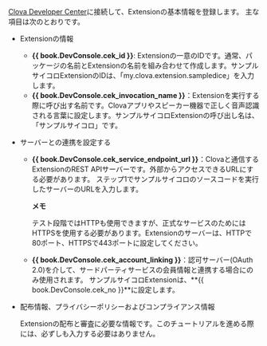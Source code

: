 <a href="{{ book.ServiceEnv.DeveloperConsoleURL }}/cek/#/list" target="_blank">Clova Developer Center</a>に接続して、Extensionの基本情報を登録します。
主な項目は次のとおりです。

* Extensionの情報
	* **{{ book.DevConsole.cek_id }}**: Extensionの一意のIDです。通常、パッケージの名前とExtensionの名前を組み合わせて作成します。サンプルサイコロExtensionのIDは、「my.clova.extension.sampledice」を入力します。
	* **{{ book.DevConsole.cek_invocation_name }}**：Extensionを実行する際に呼び出す名前です。Clovaアプリやスピーカー機器で正しく音声認識される言葉に設定します。サンプルサイコロExtensionの呼び出し名は、「サンプルサイコロ」です。

* サーバーとの連携を設定する
	* **{{ book.DevConsole.cek_service_endpoint_url }}**：Clovaと通信するExtensionのREST APIサーバーです。外部からアクセスできるURLにする必要があります。
		ステップ1でサンプルサイコロのソースコードを実行したサーバーのURLを入力します。

		<div class="note">
	    <p><strong>メモ</strong></p>
	    <p>テスト段階ではHTTPも使用できますが、正式なサービスのためにはHTTPSを使用する必要があります。Extensionのサーバーは、HTTPで80ポート、HTTPSで443ポートに設定してください。</p>
		</div>

	* **{{ book.DevConsole.cek_account_linking }}**：認可サーバー(OAuth 2.0)を介して、サードパーティサービスの会員情報と連携する場合にのみ使用されます。
		サンプルサイコロExtensionは、**{{ book.DevConsole.cek_no }}**に設定します。
* 配布情報、プライバシーポリシーおよびコンプライアンス情報

	Extensionの配布と審査に必要な情報です。このチュートリアルを進める際には、必ずしも入力する必要はありません。
